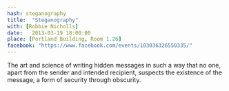 ```yaml
---
hash: steganography
title:  "Steganography"
with: [Robbie Nicholls]
date:   2013-03-19 18:00:00
place: [Portland Building, Room 1.26]
facebook: "https://www.facebook.com/events/103036326550335/"
---
```


The art and science of writing hidden messages in such a way that no one, apart from the sender and intended recipient, suspects the existence of the message, a form of security through obscurity.